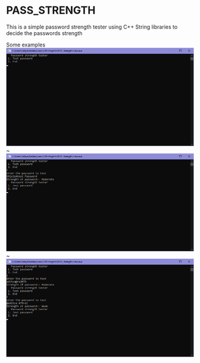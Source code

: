 # PASS_STRENGTH

This is a simple password strength tester using C++ String libraries to decide the passwords strength

Some examples
![alt text](https://github.com/adityaraj079/CPP-Projects/blob/master/PASS_Strength/images/1.png)
~
![alt text](https://github.com/adityaraj079/CPP-Projects/blob/master/PASS_Strength/images/2.png)
~
![alt text](https://github.com/adityaraj079/CPP-Projects/blob/master/PASS_Strength/images/3.png)

